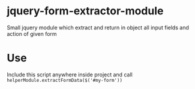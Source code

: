 # jquery-form-extractor-module
Small jquery module which extract and return in object all input fields and action of given form 

# Use
Include this script anywhere inside project and call `helperModule.extractFormData($('#my-form'))`
